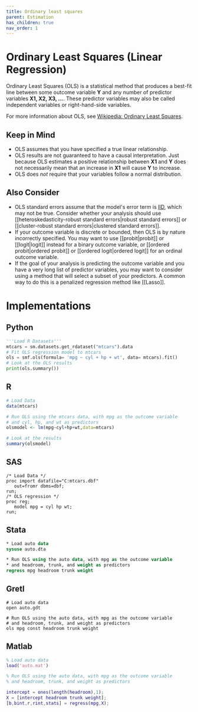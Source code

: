 ```yaml
---
title: Ordinary least squares
parent: Estimation
has_children: true
nav_order: 1
---
```


# Ordinary Least Squares (Linear Regression)

Ordinary Least Squares (OLS) is a statistical method that produces a best-fit line between some outcome variable **Y** and any number of predictor variables **X1, X2, X3, ...**. These predictor variables may also be called independent variables or right-hand-side variables.

For more information about OLS, see [Wikipedia: Ordinary Least Squares](https://en.wikipedia.org/wiki/Ordinary_least_squares).

## Keep in Mind

- OLS assumes that you have specified a true linear relationship.
- OLS results are not guaranteed to have a causal interpretation. Just because OLS estimates a positive relationship between **X1** and **Y** does not necessarily mean that an increase in **X1** will cause **Y** to increase.
- OLS does *not* require that your variables follow a normal distribution.

## Also Consider

- OLS standard errors assume that the model's error term is [IID](https://en.wikipedia.org/wiki/Independent_and_identically_distributed_random_variables), which may not be true. Consider whether your analysis should use [[heteroskedasticity-robust standard errors|robust standard errors]] or [[cluster-robust standard errors|clustered standard errors]].
- If your outcome variable is discrete or bounded, then OLS is by nature incorrectly specified. You may want to use [[probit|probit]] or [[logit|logit]] instead for a binary outcome variable, or [[ordered probit|ordered probit]] or [[ordered logit|ordered logit]] for an ordinal outcome variable.
- If the goal of your analysis is predicting the outcome variable and you have a very long list of predictor variables, you may want to consider using a method that will select a subset of your predictors. A common way to do this is a penalized regression method like [[Lasso]].

# Implementations

## Python

```python
'''Load R Datasets'''
mtcars = sm.datasets.get_rdataset("mtcars").data
# Fit OLS regression model to mtcars
ols = smf.ols(formula= 'mpg ~ cyl + hp + wt', data= mtcars).fit()
# Look at the OLS results
print(ols.summary())
```

## R

```r
# Load Data
data(mtcars)

# Run OLS using the mtcars data, with mpg as the outcome variable
# and cyl, hp, and wt as predictors
olsmodel <- lm(mpg~cyl+hp+wt,data=mtcars)

# Look at the results
summary(olsmodel)
```

## SAS

```sas
/* Load Data */
proc import datafile="C:mtcars.dbf"
   out=fromr dbms=dbf;
run;
/* OLS regression */
proc reg;
   model mpg = cyl hp wt;
run;
```

## Stata

```stata
* Load auto data
sysuse auto.dta

* Run OLS using the auto data, with mpg as the outcome variable
* and headroom, trunk, and weight as predictors
regress mpg headroom trunk weight
```

## Gretl

```gretl
# Load auto data
open auto.gdt

# Run OLS using the auto data, with mpg as the outcome variable
# and headroom, trunk, and weight as predictors
ols mpg const headroom trunk weight
```

## Matlab

```Matlab
% Load auto data
load('auto.mat')

% Run OLS using the auto data, with mpg as the outcome variable
% and headroom, trunk, and weight as predictors

intercept = ones(length(headroom),1);
X = [intercept headroom trunk weight];
[b,bint,r,rint,stats] = regress(mpg,X);
```
